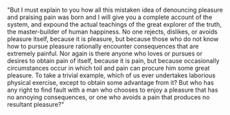 "But I must explain to you how all this mistaken idea of denouncing pleasure and praising pain was born and I will give you a complete 
account of the system, and expound the actual teachings of the great explorer of the truth, the master-builder of human happiness.
 No one rejects, dislikes, or avoids pleasure itself, because it is pleasure, but because those who do not know how to pursue pleasure
  rationally encounter consequences that are extremely painful. Nor again is there anyone who loves or pursues or desires to obtain 
  pain of itself, because it is pain, but because occasionally circumstances occur in which toil and pain can procure him some great 
  pleasure. To take a trivial example, which of us ever undertakes laborious physical exercise, except to obtain some advantage from
  it? But who has any right to find fault with a man who chooses to enjoy a pleasure that has no annoying consequences, or one who 
  avoids a pain that produces no resultant pleasure?"
